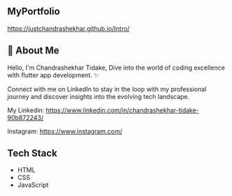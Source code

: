 
## MyPortfolio

https://justchandrashekhar.github.io/Intro/

## 🚀 About Me
Hello, I'm Chandrashekhar Tidake, Dive into the world of coding excellence with flutter app development. ✨

Connect with me on LinkedIn to stay in the loop with my professional journey and discover insights into the evolving tech landscape.

My Linkedin: https://www.linkedin.com/in/chandrashekhar-tidake-90b872243/

Instagram: https://www.instagram.com/


## Tech Stack

- HTML 
- CSS 
- JavaScript 
